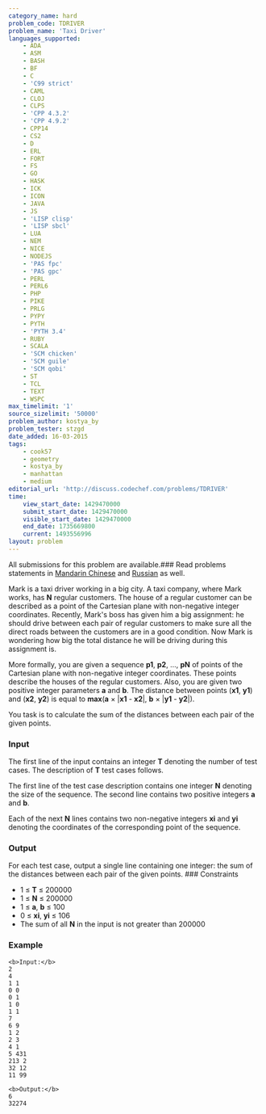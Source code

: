 ```yaml
---
category_name: hard
problem_code: TDRIVER
problem_name: 'Taxi Driver'
languages_supported:
    - ADA
    - ASM
    - BASH
    - BF
    - C
    - 'C99 strict'
    - CAML
    - CLOJ
    - CLPS
    - 'CPP 4.3.2'
    - 'CPP 4.9.2'
    - CPP14
    - CS2
    - D
    - ERL
    - FORT
    - FS
    - GO
    - HASK
    - ICK
    - ICON
    - JAVA
    - JS
    - 'LISP clisp'
    - 'LISP sbcl'
    - LUA
    - NEM
    - NICE
    - NODEJS
    - 'PAS fpc'
    - 'PAS gpc'
    - PERL
    - PERL6
    - PHP
    - PIKE
    - PRLG
    - PYPY
    - PYTH
    - 'PYTH 3.4'
    - RUBY
    - SCALA
    - 'SCM chicken'
    - 'SCM guile'
    - 'SCM qobi'
    - ST
    - TCL
    - TEXT
    - WSPC
max_timelimit: '1'
source_sizelimit: '50000'
problem_author: kostya_by
problem_tester: stzgd
date_added: 16-03-2015
tags:
    - cook57
    - geometry
    - kostya_by
    - manhattan
    - medium
editorial_url: 'http://discuss.codechef.com/problems/TDRIVER'
time:
    view_start_date: 1429470000
    submit_start_date: 1429470000
    visible_start_date: 1429470000
    end_date: 1735669800
    current: 1493556996
layout: problem
---
```

All submissions for this problem are available.###  Read problems statements in [Mandarin Chinese](http://www.codechef.com/download/translated/COOK57/mandarin/TDRIVER.pdf) and [Russian](http://www.codechef.com/download/translated/COOK57/russian/TDRIVER.pdf) as well.

Mark is a taxi driver working in a big city. A taxi company, where Mark works, has **N** regular customers. The house of a regular customer can be described as a point of the Cartesian plane with non-negative integer coordinates. Recently, Mark's boss has given him a big assignment: he should drive between each pair of regular customers to make sure all the direct roads between the customers are in a good condition. Now Mark is wondering how big the total distance he will be driving during this assignment is.

More formally, you are given a sequence **p1**, **p2**, ..., **pN** of points of the Cartesian plane with non-negative integer coordinates. These points describe the houses of the regular customers. Also, you are given two positive integer parameters **a** and **b**. The distance between points (**x1**, **y1**) and (**x2**, **y2**) is equal to **max**(**a** × |**x1** - **x2**|, **b** × |**y1** - **y2**|).

You task is to calculate the sum of the distances between each pair of the given points.

### Input

The first line of the input contains an integer **T** denoting the number of test cases. The description of **T** test cases follows.

The first line of the test case description contains one integer **N** denoting the size of the sequence. The second line contains two positive integers **a** and **b**.

Each of the next **N** lines contains two non-negative integers **xi** and **yi** denoting the coordinates of the corresponding point of the sequence.

### Output

For each test case, output a single line containing one integer: the sum of the distances between each pair of the given points. ### Constraints

- 1 ≤ **T** ≤ 200000
- 1 ≤ **N** ≤ 200000
- 1 ≤ **a**, **b** ≤ 100
- 0 ≤ **xi**, **yi** ≤ 106
- The sum of all **N** in the input is not greater than 200000

### Example

```
<b>Input:</b>
2
4
1 1
0 0
0 1
1 0
1 1
7
6 9
1 2
2 3
4 1
5 431
213 2
32 12
11 99

<b>Output:</b>
6
32274


```